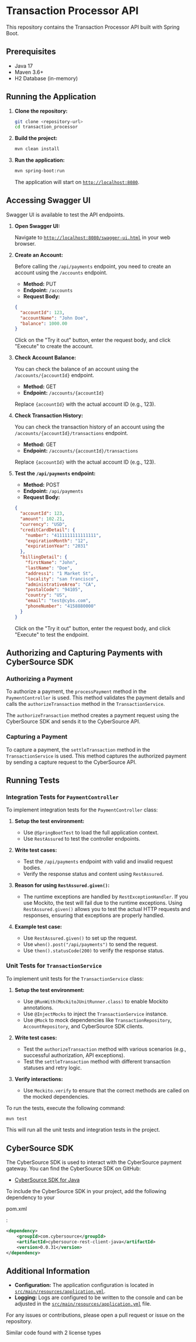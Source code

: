 # Transaction Processor API

This repository contains the Transaction Processor API built with Spring Boot.

## Prerequisites

- Java 17
- Maven 3.6+
- H2 Database (in-memory)

## Running the Application

1. **Clone the repository:**

    ```sh
    git clone <repository-url>
    cd transaction_processor
    ```

2. **Build the project:**

    ```sh
    mvn clean install
    ```

3. **Run the application:**

    ```sh
    mvn spring-boot:run
    ```

    The application will start on [`http://localhost:8080`](src/main/java/com/example/transactionprocessor/api/AccountApi.java ).

## Accessing Swagger UI

Swagger UI is available to test the API endpoints.

1. **Open Swagger UI:**

    Navigate to [`http://localhost:8080/swagger-ui.html`](src/main/java/com/example/transactionprocessor/api/AccountApi.java ) in your web browser.

2. **Create an Account:**

    Before calling the `/api/payments` endpoint, you need to create an account using the `/accounts` endpoint.

    - **Method:** PUT
    - **Endpoint:** `/accounts`
    - **Request Body:**

    ```json
    {
      "accountId": 123,
      "accountName": "John Doe",
      "balance": 1000.00
    }
    ```

    Click on the "Try it out" button, enter the request body, and click "Execute" to create the account.

3. **Check Account Balance:**

    You can check the balance of an account using the `/accounts/{accountId}` endpoint.

    - **Method:** GET
    - **Endpoint:** `/accounts/{accountId}`

    Replace `{accountId}` with the actual account ID (e.g., 123).

4. **Check Transaction History:**

    You can check the transaction history of an account using the `/accounts/{accountId}/transactions` endpoint.

    - **Method:** GET
    - **Endpoint:** `/accounts/{accountId}/transactions`

    Replace `{accountId}` with the actual account ID (e.g., 123).

5. **Test the `/api/payments` endpoint:**

    - **Method:** POST
    - **Endpoint:** `/api/payments`
    - **Request Body:**

    ```json
    {
      "accountId": 123,
      "amount": 102.21,
      "currency": "USD",
      "creditCardDetail": {
        "number": "4111111111111111",
        "expirationMonth": "12",
        "expirationYear": "2031"
      },
      "billingDetail": {
        "firstName": "John",
        "lastName": "Doe",
        "address1": "1 Market St",
        "locality": "san francisco",
        "administrativeArea": "CA",
        "postalCode": "94105",
        "country": "US",
        "email": "test@cybs.com",
        "phoneNumber": "4158880000"
      }
    }
    ```

    Click on the "Try it out" button, enter the request body, and click "Execute" to test the endpoint.

## Authorizing and Capturing Payments with CyberSource SDK

### Authorizing a Payment

To authorize a payment, the `processPayment` method in the `PaymentController` is used. This method validates the payment details and calls the `authorizeTransaction` method in the `TransactionService`.

The `authorizeTransaction` method creates a payment request using the CyberSource SDK and sends it to the CyberSource API.

### Capturing a Payment

To capture a payment, the `settleTransaction` method in the `TransactionService` is used. This method captures the authorized payment by sending a capture request to the CyberSource API.

## Running Tests

### Integration Tests for `PaymentController`

To implement integration tests for the `PaymentController` class:

1. **Setup the test environment:**
    - Use `@SpringBootTest` to load the full application context.
    - Use `RestAssured` to test the controller endpoints.

2. **Write test cases:**
    - Test the `/api/payments` endpoint with valid and invalid request bodies.
    - Verify the response status and content using `RestAssured`.

3. **Reason for using `RestAssured.given()`:**
    - The runtime exceptions are handled by `RestExceptionHandler`. If you use Mockito, the test will fail due to the runtime exceptions. Using `RestAssured.given()` allows you to test the actual HTTP requests and responses, ensuring that exceptions are properly handled.

4. **Example test case:**
    - Use `RestAssured.given()` to set up the request.
    - Use `when().post("/api/payments")` to send the request.
    - Use `then().statusCode(200)` to verify the response status.

### Unit Tests for `TransactionService`

To implement unit tests for the `TransactionService` class:

1. **Setup the test environment:**
    - Use `@RunWith(MockitoJUnitRunner.class)` to enable Mockito annotations.
    - Use `@InjectMocks` to inject the `TransactionService` instance.
    - Use `@Mock` to mock dependencies like `TransactionRepository`, `AccountRepository`, and CyberSource SDK clients.

2. **Write test cases:**
    - Test the `authorizeTransaction` method with various scenarios (e.g., successful authorization, API exceptions).
    - Test the `settleTransaction` method with different transaction statuses and retry logic.

3. **Verify interactions:**
    - Use `Mockito.verify` to ensure that the correct methods are called on the mocked dependencies.

To run the tests, execute the following command:

```sh
mvn test
```

This will run all the unit tests and integration tests in the project.

## CyberSource SDK

The CyberSource SDK is used to interact with the CyberSource payment gateway. You can find the CyberSource SDK on GitHub:

- [CyberSource SDK for Java](https://github.com/CyberSource/cybersource-rest-client-java)

To include the CyberSource SDK in your project, add the following dependency to your 

pom.xml

:

```xml
<dependency>
    <groupId>com.cybersource</groupId>
    <artifactId>cybersource-rest-client-java</artifactId>
    <version>0.0.31</version>
</dependency>
```

## Additional Information

- **Configuration:** The application configuration is located in [`src/main/resources/application.yml`](src/main/resources/application.yml ).
- **Logging:** Logs are configured to be written to the console and can be adjusted in the [`src/main/resources/application.yml`](src/main/resources/application.yml ) file.

For any issues or contributions, please open a pull request or issue on the repository.

Similar code found with 2 license types
